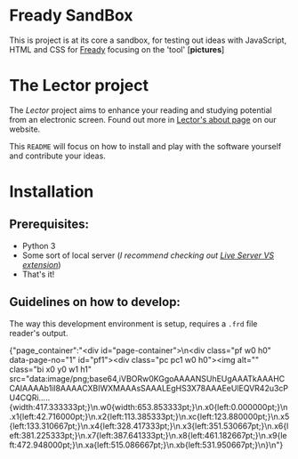 # Fready SandBox

This is project is at its core a sandbox, for testing out ideas with JavaScript, HTML and CSS for [Fready]() focusing on the 'tool' [**pictures**]
# The Lector project

The *Lector* project aims to enhance your reading and studying potential from an electronic screen. Found out more in [Lector's about page](https://fready.herokuapp.com) on our website.

This `README` will focus on how to install and play with the software yourself and contribute your ideas.

# Installation

## Prerequisites:
* Python 3
* Some sort of local server (*I recommend checking out [Live Server VS extension]( https://marketplace.visualstudio.com/items?itemName=ritwickdey.LiveServer)*)
* That's it!

## Guidelines on how to develop:
The way this development environment is setup, requires a `.frd` file reader's output. 

{"page_container":"<html><body><div id=\"page-container\">\n<div class=\"pf w0 h0\" data-page-no=\"1\" id=\"pf1\"><div class=\"pc pc1 w0 h0\"><img alt=\"\" class=\"bi x0 y0 w1 h1\" src=\"data:image/png;base64,iVBORw0KGgoAAAANSUhEUgAAATkAAAHCCAIAAAAb1il8AAAACXBIWXMAAAsSAAALEgHS3X78AAAEeUlEQVR42u3cPU4CQRi.....{width:417.333333pt;}\n.w0{width:653.853333pt;}\n.x0{left:0.000000pt;}\n.x1{left:42.716000pt;}\n.x2{left:113.385333pt;}\n.xc{left:123.880000pt;}\n.x5{left:133.310667pt;}\n.x4{left:328.417333pt;}\n.x3{left:351.530667pt;}\n.x6{left:381.225333pt;}\n.x7{left:387.641333pt;}\n.x8{left:461.182667pt;}\n.x9{left:472.948000pt;}\n.xa{left:515.086667pt;}\n.xb{left:531.950667pt;}\n}\n</style>"}